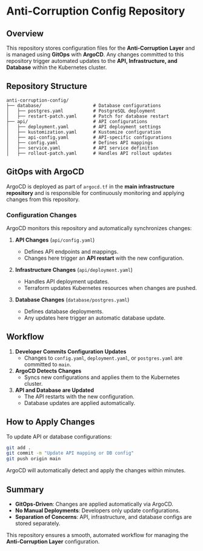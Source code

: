 # Anti-Corruption Config Repository

## Overview
This repository stores configuration files for the **Anti-Corruption Layer** and is managed using **GitOps** with **ArgoCD**. Any changes committed to this repository trigger automated updates to the **API, Infrastructure, and Database** within the Kubernetes cluster.

## Repository Structure
```
anti-corruption-config/
├── database/                   # Database configurations
│   ├── postgres.yaml           # PostgreSQL deployment
│   ├── restart-patch.yaml      # Patch for database restart
├── api/                        # API configurations
│   ├── deployment.yaml         # API deployment settings
│   ├── kustomization.yaml      # Kustomize configuration
│   ├── api-config.yaml         # API-specific configurations
│   ├── config.yaml             # Defines API mappings
│   ├── service.yaml            # API service definition
│   ├── rollout-patch.yaml      # Handles API rollout updates
```

## GitOps with ArgoCD
ArgoCD is deployed as part of `argocd.tf` in the **main infrastructure repository** and is responsible for continuously monitoring and applying changes from this repository.

### Configuration Changes
ArgoCD monitors this repository and automatically synchronizes changes:

1. **API Changes** (`api/config.yaml`)
   - Defines API endpoints and mappings.
   - Changes here trigger an **API restart** with the new configuration.

2. **Infrastructure Changes** (`api/deployment.yaml`)
   - Handles API deployment updates.
   - Terraform updates Kubernetes resources when changes are pushed.

3. **Database Changes** (`database/postgres.yaml`)
   - Defines database deployments.
   - Any updates here trigger an automatic database update.

## Workflow
1. **Developer Commits Configuration Updates**
   - Changes to `config.yaml`, `deployment.yaml`, or `postgres.yaml` are committed to `main`.
2. **ArgoCD Detects Changes**
   - Syncs new configurations and applies them to the Kubernetes cluster.
3. **API and Database are Updated**
   - The API restarts with the new configuration.
   - Database updates are applied automatically.

## How to Apply Changes
To update API or database configurations:
```bash
git add .
git commit -m "Update API mapping or DB config"
git push origin main
```
ArgoCD will automatically detect and apply the changes within minutes.

## Summary
- **GitOps-Driven**: Changes are applied automatically via ArgoCD.
- **No Manual Deployments**: Developers only update configurations.
- **Separation of Concerns**: API, infrastructure, and database configs are stored separately.

This repository ensures a smooth, automated workflow for managing the **Anti-Corruption Layer** configuration.
